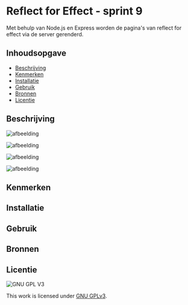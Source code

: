 # Reflect for Effect - sprint 9
Met behulp van Node.js en Express worden de pagina's van reflect for effect via de server gerenderd. 

## Inhoudsopgave

  * [Beschrijving](#beschrijving)
  * [Kenmerken](#kenmerken)
  * [Installatie](#installatie)
  * [Gebruik](#gebruik)
  * [Bronnen](#bronnen)
  * [Licentie](#licentie)

## Beschrijving
<!-- In de Beschrijving staat hoe je project er uit ziet, hoe het werkt en wat je er mee kan. -->
![afbeelding](https://user-images.githubusercontent.com/26089533/163154711-b687e98a-dcf8-4e28-acf6-eeabf4d0a1a3.png)

![afbeelding](https://user-images.githubusercontent.com/26089533/163154936-f81d1310-47eb-48b6-9a4c-492b740573f1.png)

![afbeelding](https://user-images.githubusercontent.com/26089533/163155280-fed908ef-83bc-4096-b1db-a6aac770c988.png)

![afbeelding](https://user-images.githubusercontent.com/26089533/163158805-9f3705ff-8e70-4a4d-b691-98fe3fd232dd.png)


<!-- Voeg een mooie poster visual toe 📸 -->
<!-- Voeg een link toe naar Github Pages 🌐-->

## Kenmerken
<!-- Bij Kenmerken staat welke technieken zijn gebruikt en hoe. Wat is de HTML structuur? Wat zijn de belangrijkste dingen in CSS? Wat is er met Javascript gedaan en hoe? Misschien heb je een framwork of library gebruikt? -->

## Installatie

## Gebruik

## Bronnen

## Licentie

![GNU GPL V3](https://www.gnu.org/graphics/gplv3-127x51.png)

This work is licensed under [GNU GPLv3](./LICENSE).
